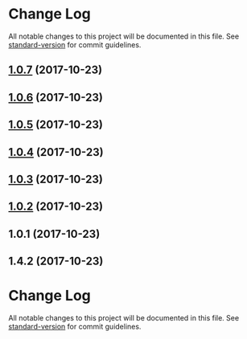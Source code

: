# Change Log

All notable changes to this project will be documented in this file. See [standard-version](https://github.com/conventional-changelog/standard-version) for commit guidelines.

<a name="1.0.7"></a>
## [1.0.7](https://github.com/riltsken/circleci-job-chain/compare/v1.0.6...v1.0.7) (2017-10-23)



<a name="1.0.6"></a>
## [1.0.6](https://github.com/riltsken/circleci-job-chain/compare/v1.0.5...v1.0.6) (2017-10-23)



<a name="1.0.5"></a>
## [1.0.5](https://github.com/riltsken/circleci-job-chain/compare/v1.0.4...v1.0.5) (2017-10-23)



<a name="1.0.4"></a>
## [1.0.4](https://github.com/riltsken/circleci-job-chain/compare/v1.0.3...v1.0.4) (2017-10-23)



<a name="1.0.3"></a>
## [1.0.3](https://github.com/riltsken/circleci-job-chain/compare/v1.0.2...v1.0.3) (2017-10-23)



<a name="1.0.2"></a>
## [1.0.2](https://github.com/riltsken/circleci-job-chain/compare/v1.0.1...v1.0.2) (2017-10-23)



<a name="1.0.1"></a>
## 1.0.1 (2017-10-23)



<a name="1.4.2"></a>
## 1.4.2 (2017-10-23)



# Change Log

All notable changes to this project will be documented in this file. See [standard-version](https://github.com/conventional-changelog/standard-version) for commit guidelines.
